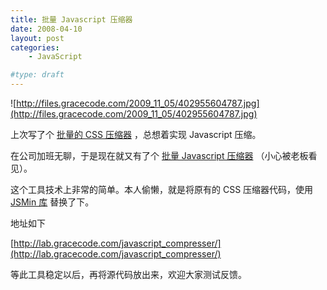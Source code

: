 ```yaml
---
title: 批量 Javascript 压缩器
date: 2008-04-10
layout: post
categories:
    - JavaScript

#type: draft
---
```


![http://files.gracecode.com/2009_11_05/402955604787.jpg](http://files.gracecode.com/2009_11_05/402955604787.jpg)

上次写了个 [批量的 CSS 压缩器]({{site.urls}}/posts/1247/) ，总想着实现 Javascript 压缩。

在公司加班无聊，于是现在就又有了个 [批量 Javascript 压缩器](http://lab.gracecode.com/historic/javascript_compresser/) （小心被老板看见）。

这个工具技术上非常的简单。本人偷懒，就是将原有的 CSS 压缩器代码，使用  [JSMin 库](http://code.google.com/p/jsmin-php/) 替换了下。

地址如下

 [http://lab.gracecode.com/javascript_compresser/](http://lab.gracecode.com/javascript_compresser/)

等此工具稳定以后，再将源代码放出来，欢迎大家测试反馈。
